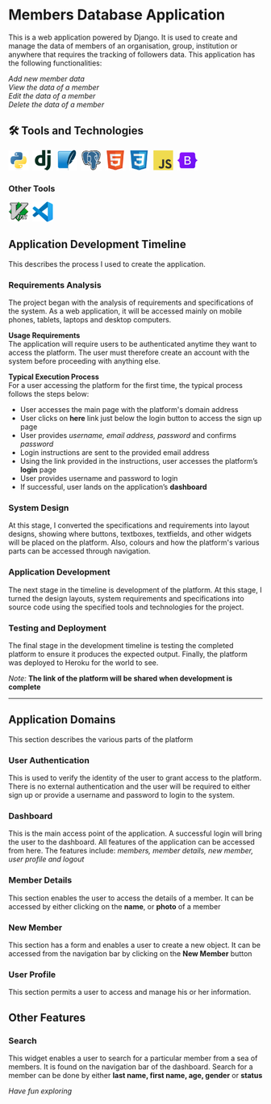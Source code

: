 # Members Database Application

This is a web application powered by Django. It is used to create and manage the data of members of an organisation, group, institution or anywhere that requires the tracking of followers data. This application has the following functionalities:

*Add new member data* <br />
*View the data of a member* <br />
*Edit the data of a member* <br />
*Delete the data of a member* <br />

## :hammer_and_wrench: Tools and Technologies
<img src="https://github.com/devicons/devicon/blob/master/icons/python/python-original.svg" title="Python" alt="Python" width="40" height="40"/>&nbsp;
<img src="https://github.com/devicons/devicon/blob/master/icons/django/django-plain.svg" title="Django" alt="Django" width="40" height="40"/>&nbsp;
<img src="https://github.com/devicons/devicon/blob/master/icons/sqlite/sqlite-original.svg" title="SQLite" alt="SQLite" width="40" height="40"/>&nbsp;
<img src="https://github.com/devicons/devicon/blob/master/icons/postgresql/postgresql-original.svg" title="PostgreSQL" alt="PostgreSQL" width="40" height="40"/>&nbsp;
<img src="https://github.com/devicons/devicon/blob/master/icons/html5/html5-original.svg" title="HTML" alt="HTML" width="40" height="40"/>&nbsp;
<img src="https://github.com/devicons/devicon/blob/master/icons/css3/css3-original.svg" title="CSS3" alt="CSS3" width="40" height="40"/>&nbsp;
<img src="https://github.com/devicons/devicon/blob/master/icons/javascript/javascript-original.svg" title="JS" alt="JS" width="40" height="40"/>&nbsp;
<img src="https://github.com/devicons/devicon/blob/master/icons/bootstrap/bootstrap-original.svg" title="Bootstrap" alt="Bootstrap" width="40" height="40"/>&nbsp;

### Other Tools
<img src="https://github.com/devicons/devicon/blob/master/icons/vim/vim-original.svg" title="Vim" alt="Vim" width="40" height="40"/>&nbsp;
<img src="https://github.com/devicons/devicon/blob/master/icons/vscode/vscode-original.svg" title="VS Code" alt="VS Code" width="40" height="40"/>&nbsp;

## Application Development Timeline
This describes the process I used to create the application.

### Requirements Analysis
The project began with the analysis of requirements and specifications of the system. As a web application, it will be accessed mainly on mobile phones, tablets, laptops and desktop computers. 

**Usage Requirements**<br />
The application will require users to be authenticated anytime they want to access the platform. The user must therefore create an account with the system before proceeding with anything else.

**Typical Execution Process**<br />
For a user accessing the platform for the first time, the typical process follows the steps below:

- User accesses the main page with the platform's domain address
- User clicks on **here** link just below the login button to access the sign up page
- User provides *username, email address, password* and confirms *password*
- Login instructions are sent to the provided email address
- Using the link provided in the instructions, user accesses the platform’s **login** page
- User provides username and password to login
- If successful, user lands on the application’s **dashboard**

### System Design
At this stage, I converted the specifications and requirements into layout designs, showing where buttons, textboxes, textfields, and other widgets will be placed on the platform. Also, colours and how the platform's various parts can be accessed through navigation.

### Application Development
The next stage in the timeline is development of the platform. At this stage, I turned the design layouts, system requirements and specifications into source code using the specified tools and technologies for the project.

### Testing and Deployment
The final stage in the development timeline is testing the completed platform to ensure it produces the expected output. Finally, the platform was deployed to Heroku for the world to see.

*Note:*
**The link of the platform will be shared when development is complete**

---
## Application Domains
This section describes the various parts of the platform

### User Authentication
This is used to verify the identity of the user to grant access to the platform. There is no external authentication and the user will be required to either sign up or provide a username and password to login to the system.

### Dashboard
This is the main access point of the application. A successful login will bring the user to the dashboard. All features of the application can be accessed from here. The features include: *members, member details, new member, user profile and logout*

### Member Details
This section enables the user to access the details of a member. It can be accessed by either clicking on the **name**, or **photo** of a member

### New Member
This section has a form and enables a user to create a new object. It can be accessed from the navigation bar by clicking on the **New Member** button

### User Profile
This section permits a user to access and manage his or her information.

## Other Features

### Search
This widget enables a user to search for a particular member from a sea of  members. It is found on the navigation bar of the dashboard. Search for a member can be done by either **last name, first name, age, gender** or **status**

*Have fun exploring*
